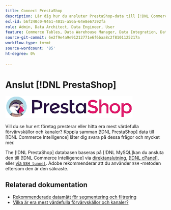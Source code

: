 ```yaml
---
title: Connect PrestaShop
description: Lär dig hur du ansluter PrestaShop-data till [!DNL Commerce Intelligence].
exl-id: b6f240c0-9461-4015-a56a-64e8e67392fa
role: Admin, Data Architect, Data Engineer, User
feature: Commerce Tables, Data Warehouse Manager, Data Integration, Data Import/Export
source-git-commit: 6e2f9e4a9e91212771e6f6baa8c2f8101125217a
workflow-type: tm+mt
source-wordcount: '85'
ht-degree: 0%

---
```


# Anslut [!DNL PrestaShop]

![](../../../assets/Prestashop-logo.png)

Vill du se hur ert företag presterar eller hitta era mest värdefulla förvärvskällor och kanaler? Koppla samman [!DNL PrestaShop] data till [!DNL Commerce Intelligence] låter dig svara på dessa frågor och mycket mer.

The [!DNL PrestaShop] databasen baseras på [!DNL MySQL]kan du ansluta den till [!DNL Commerce Intelligence] via [direktanslutning](../integrations/mysql-via-a-direct-connection.md), [[!DNL cPanel]](../integrations/mysql-via-cpanel.md), eller [via `SSH tunnel`](../integrations/mysql-via-ssh-tunnel.md). Adobe rekommenderar att du använder `SSH` -metoden eftersom den är den säkraste.

## Relaterad dokumentation

* [Rekommenderade datamått för segmentering och filtrering](../../../best-practices/segment-filter.md)
* [Vilka är era mest värdefulla förvärvskällor och kanaler?](../../analysis/most-value-source-channel.md)

